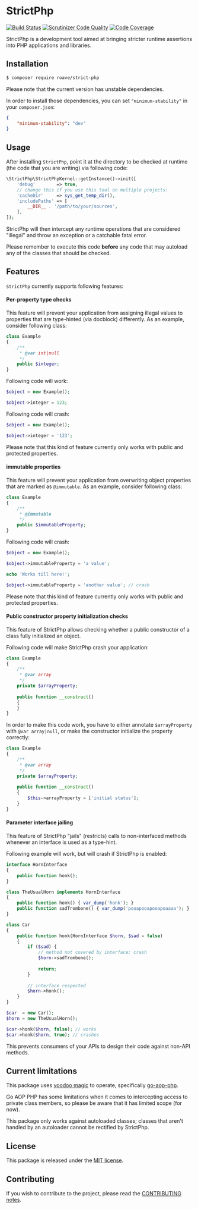 # StrictPhp

[![Build Status](https://travis-ci.org/Roave/StrictPhp.svg)](https://travis-ci.org/Roave/StrictPhp)
[![Scrutinizer Code Quality](https://scrutinizer-ci.com/g/Roave/StrictPhp/badges/quality-score.png?b=master)](https://scrutinizer-ci.com/g/Roave/StrictPhp/?branch=master)
[![Code Coverage](https://scrutinizer-ci.com/g/Roave/StrictPhp/badges/coverage.png?b=master)](https://scrutinizer-ci.com/g/Roave/StrictPhp/?branch=master)

StrictPhp is a development tool aimed at bringing stricter runtime assertions
into PHP applications and libraries.

## Installation

```sh
$ composer require roave/strict-php
```

Please note that the current version has unstable dependencies.

In order to install those dependencies, you can set `"minimum-stability"` in
your `composer.json`:

```json
{
    "minimum-stability": "dev"
}
```

## Usage

After installing `StrictPhp`, point it at the directory to be checked at runtime
(the code that you are writing) via following code:

```php
\StrictPhp\StrictPhpKernel::getInstance()->init([
    'debug'        => true,
    // change this if you use this tool on multiple projects:
    'cacheDir'     => sys_get_temp_dir(),
    'includePaths' => [
        __DIR__ . '/path/to/your/sources',
    ],
]);
```

StrictPhp will then intercept any runtime operations that are considered "illegal"
and throw an exception or a catchable fatal error.

Please remember to execute this code **before** any code that may autoload any of
the classes that should be checked.

## Features

`StrictPhp` currently supports following features:

#### Per-property type checks

This feature will prevent your application from assigning illegal values to
properties that are type-hinted (via docblock) differently. As an example,
consider following class:

```php
class Example
{
    /**
     * @var int|null
     */
    public $integer;
}
```

Following code will work:

```php
$object = new Example();

$object->integer = 123;
```

Following code will crash:

```php
$object = new Example();

$object->integer = '123';
```

Please note that this kind of feature currently only works with public and 
protected properties.

#### immutable properties

This feature will prevent your application from overwriting object properties
that are marked as `@immutable`. As an example, consider following class:

```php
class Example
{
    /**
     * @immutable
     */
    public $immutableProperty;
}
```

Following code will crash:

```php
$object = new Example();

$object->immutableProperty = 'a value';

echo 'Works till here!';

$object->immutableProperty = 'another value'; // crash
```

Please note that this kind of feature currently only works with public and 
protected properties.

#### Public constructor property initialization checks

This feature of StrictPhp allows checking whether a public constructor of
a class fully initialized an object.

Following code will make StrictPhp crash your application:

```php
class Example
{
    /**
     * @var array
     */
    private $arrayProperty;
    
    public function __construct()
    {
    }
}
```

In order to make this code work, you have to either annotate `$arrayProperty`
with `@var array|null`, or make the constructor initialize the property
correctly:

```php
class Example
{
    /**
     * @var array
     */
    private $arrayProperty;
    
    public function __construct()
    {
        $this->arrayProperty = ['initial status'];
    }
}
```

#### Parameter interface jailing

This feature of StrictPhp "jails" (restricts) calls to non-interfaced methods
whenever an interface is used as a type-hint.

Following example will work, but will crash if StrictPhp is enabled:

```php
interface HornInterface
{
    public function honk();
}

class TheUsualHorn implements HornInterface
{
    public function honk() { var_dump('honk'); }
    public function sadTrombone() { var_dump('pooapooapooapoaaaa'); }
}

class Car
{
    public function honk(HornInterface $horn, $sad = false)
    {
        if ($sad) {
            // method not covered by interface: crash
            $horn->sadTrombone();
            
            return;
        }
        
        // interface respected
        $horn->honk();
    }
}
```

```php
$car  = new Car();
$horn = new TheUsualHorn();

$car->honk($horn, false); // works
$car->honk($horn, true); // crashes
```

This prevents consumers of your APIs to design their code against non-API methods.

## Current limitations

This package uses [voodoo magic](http://ocramius.github.io/voodoo-php/) to 
operate, specifically [go-aop-php](https://github.com/lisachenko/go-aop-php).

Go AOP PHP has some limitations when it comes to intercepting access to
private class members, so please be aware that it has limited scope (for now).

This package only works against autoloaded classes; classes that aren't handled by
an autoloader cannot be rectified by StrictPhp.

## License

This package is released under the [MIT license](LICENSE).

## Contributing

If you wish to contribute to the project, please read the [CONTRIBUTING notes](CONTRIBUTING.md).
